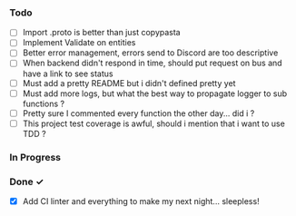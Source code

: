 ### Todo

- [ ] Import .proto is better than just copypasta
- [ ] Implement Validate on entities
- [ ] Better error management, errors send to Discord are too descriptive
- [ ] When backend didn't respond in time, should put request on bus and have a link to see status
- [ ] Must add a pretty README but i didn't defined pretty yet
- [ ] Must add more logs, but what the best way to propagate logger to sub functions ?
- [ ] Pretty sure I commented every function the other day... did i ?
- [ ] This project test coverage is awful, should i mention that i want to use TDD ?

### In Progress

### Done ✓
- [X] Add CI linter and everything to make my next night... sleepless!

